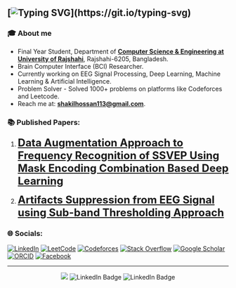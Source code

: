 [![Typing SVG](https://readme-typing-svg.demolab.com?font=Fira+Code&duration=1001&pause=1000&width=800&lines=%F0%9F%91%8B+Assalamualaikum%2C+I'm+Shakil+Hossan.;)](https://git.io/typing-svg)
---
### 🎓 About me 
  - Final Year Student, Department of [**Computer Science & Engineering at University of Rajshahi**](https://www.ru.ac.bd/), Rajshahi-6205, Bangladesh.
  - Brain Computer Interface (BCI) Researcher.
  - Currently working on EEG Signal Processing, Deep Learning, Machine Learning & Artificial Intelligence.
  - Problem Solver - Solved 1000+ problems on platforms like Codeforces and Leetcode.
  - Reach me at: **shakilhossan113@gmail.com**.
  <!-- - [View My Resume]() -->
    
<!--  
#### Socials
[<img src='https://cdn-icons-png.flaticon.com/512/145/145807.png' alt='linkedin' height='40'>](https://www.linkedin.com/in/shakil-hossan-b23bbb256/)
[<img src='https://cdn-icons-png.flaticon.com/512/733/733553.png' alt='github' height='40'>](https://github.com/Shakil-RU)
[<img src='https://cdn-icons-png.flaticon.com/512/2111/2111628.png' alt='stackoverflow' height='40'>](https://stackoverflow.com/users/19773149/shakil-hossan)
[<img src='https://cdn-icons-png.flaticon.com/512/2111/2111646.png' alt='telegram' height='40'>]()
[<img src='https://cdn-icons-png.flaticon.com/512/3670/3670124.png' alt='facebook' height='40'>](https://www.facebook.com/shakil.nirob.56)
-->

### 📚 Published Papers:
1. <font size=5> [**Data Augmentation Approach to Frequency Recognition of SSVEP Using Mask Encoding Combination Based Deep Learning**](https://ucics.org/ucics2025/Data%20Augmentation%20Approach%20to%20Frequency%20Recognition%20of%20SSVEP%20Using%20Mask%20Encoding%20Combination%20Based%20Deep%20Learning)</font>

  
2. <font size=5> [**Artifacts Suppression from EEG Signal using Sub-band Thresholding Approach**](https://ucics.org/ucics2025/Artifact%20Suppression%20from%20EEG%20Signal%20Using%20Sub-band%20Thresholding%20Approach)</font>



### 🌐 Socials:

<!-- [![LinkedIn](https://img.shields.io/badge/LinkedIn-0A66C2?style=for-the-badge&logo=linkedin&logoColor=white)](https://www.linkedin.com/in/shakil-hossan-b23bbb256/) 
[![LeetCode](https://img.shields.io/badge/LeetCode-F79F1F?style=for-the-badge&logo=leetcode&logoColor=white)](https://leetcode.com/YourUsername) 
[![Codeforces](https://img.shields.io/badge/Codeforces-1F8ACB?style=for-the-badge&logo=codeforces&logoColor=white)](https://codeforces.com/profile/YourUsername)
[![Stack Overflow](https://img.shields.io/badge/StackOverflow-FE7A16?style=for-the-badge&logo=stack-overflow&logoColor=white)](https://stackoverflow.com/users/19773149/shakil-hossan) 
[![Google Scholar](https://img.shields.io/badge/Google%20Scholar-4285F4?style=for-the-badge&logo=google-scholar&logoColor=white)](https://scholar.google.com/citations?view_op=list_works&hl=en&hl=en&user=I8Y7MUsAAAAJ&gmla=AH8HC4yYdacbq2sSp0SUJjBS2uDJJD8cVVmbCeiHrLBdPfxMJDGnck2i1u75fJQ_XuPgQ3HIBpHX0AdSVWAsAp23NczJo8-OFZaQpC7ihDw&sciund=15326787524171128844) 
[![ORCID](https://img.shields.io/badge/ORCID-A6CE39?style=for-the-badge&logo=orcid&logoColor=white)](https://orcid.org/my-orcid?orcid=0009-0003-7643-5553) 
[![Facebook](https://img.shields.io/badge/Facebook-1877F2?style=for-the-badge&logo=facebook&logoColor=white)](https://www.facebook.com/shakil.nirob.56) -->



[![LinkedIn](https://img.shields.io/badge/LinkedIn-00376B?style=for-the-badge&logo=linkedin&logoColor=white)](https://www.linkedin.com/in/shakil-hossan-b23bbb256/) 
[![LeetCode](https://img.shields.io/badge/LeetCode-FF4500?style=for-the-badge&logo=leetcode&logoColor=white)](https://leetcode.com/YourUsername) 
[![Codeforces](https://img.shields.io/badge/Codeforces-0052A0?style=for-the-badge&logo=codeforces&logoColor=white)](https://codeforces.com/profile/YourUsername) 
[![Stack Overflow](https://img.shields.io/badge/StackOverflow-FE7A16?style=for-the-badge&logo=stack-overflow&logoColor=white)](https://stackoverflow.com/users/19773149/shakil-hossan) 
[![Google Scholar](https://img.shields.io/badge/Google%20Scholar-0D47A1?style=for-the-badge&logo=google-scholar&logoColor=white)](https://scholar.google.com/citations?view_op=list_works&hl=en&hl=en&user=I8Y7MUsAAAAJ&gmla=AH8HC4yYdacbq2sSp0SUJjBS2uDJJD8cVVmbCeiHrLBdPfxMJDGnck2i1u75fJQ_XuPgQ3HIBpHX0AdSVWAsAp23NczJo8-OFZaQpC7ihDw&sciund=15326787524171128844) 
[![ORCID](https://img.shields.io/badge/ORCID-A6CE39?style=for-the-badge&logo=orcid&logoColor=white)](https://orcid.org/my-orcid?orcid=0009-0003-7643-5553) 
[![Facebook](https://img.shields.io/badge/Facebook-1A237E?style=for-the-badge&logo=facebook&logoColor=white)](https://www.facebook.com/shakil.nirob.56)




<!--  [![Gmail](https://img.shields.io/badge/Gmail-D14836?style=for-the-badge&logo=gmail&logoColor=white)](mailto:mdhasnainali.01@gmail.com) -->


---

<p align="center">
    <img src="https://komarev.com/ghpvc/?username=Shakil-RU&color=blue">
    <img  src="https://img.shields.io/github/followers/Shakil-RU?label=Follow" alt="LinkedIn Badge"/>
    <img src="https://img.shields.io/github/stars/Shakil-RU?affiliations=OWNER%2CCOLLABORATOR" alt="LinkedIn Badge"/>
</p>

